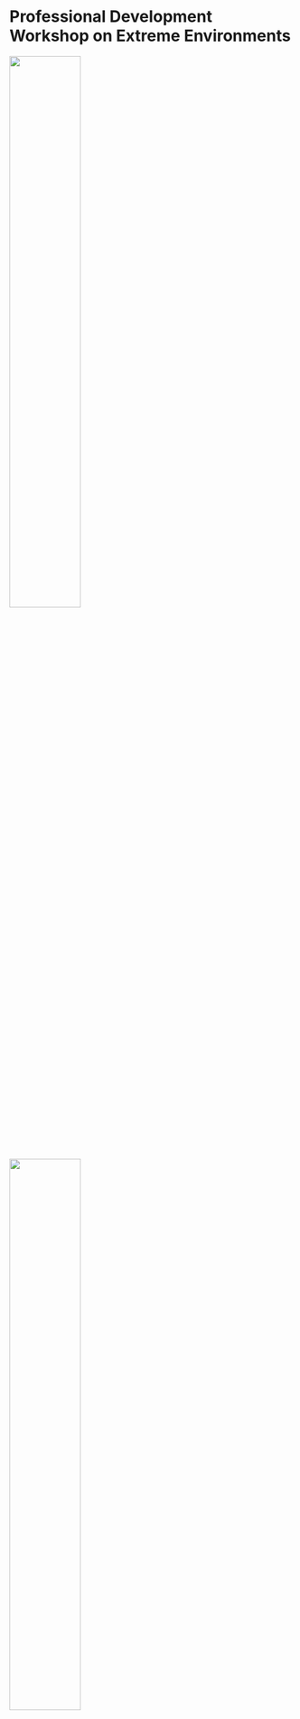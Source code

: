 # Professional Development Workshop on Extreme Environments

<img src="https://user-images.githubusercontent.com/46701190/122614264-f49d3480-d04b-11eb-9e92-775fa59ee719.png" width=50% height=50% >
<img src="https://user-images.githubusercontent.com/46701190/122614265-f535cb00-d04b-11eb-86b7-c18590abe90f.png" width=50% height=50% >


This notebook was created for the CAMEE professional development workshop on extreme environements, dated June 21-22, 2021. This notebook references the Polartrec Sea ice and deep sea currents information: https://www.polartrec.com/resources/lesson/sea-ice-and-deep-sea-currents. The documentation following the full lession plan is found here: https://www.polartrec.com/files/resources/lesson/43376/docs/full_lesson_sea_ice_and_deep_sea_currents.pdf and lesson materials located here: https://www.polartrec.com/files/resources/lesson/43376/docs/lesson_materials.pdf. This exercise strives to demonstrate the use of ice core data to examine and quantify changes in salinity with depth in Polar sea systems.  




https://user-images.githubusercontent.com/46701190/122615220-c6205900-d04d-11eb-806a-0607ccaea64a.mp4

_credit: Jennifer Bault - 'Ice Core Extraction', Jun 7, 2018: https://www.youtube.com/watch?v=vmX9w7VbDbg_

* ## Tutorial links:
 [Jump to the depth-salinity tutorial](https://github.com/jcbw/UTSA_CAMEE_SUMMER21/blob/24d39943c2011a2c5b30cf3abb9892da6f36d57d/TA_CAMEE_SUM21/TA_CAMEE_SUM21.ipynb)
 
 [Watch: The Beauty of Ice experiment](https://youtu.be/3y6p0yLhmZU) 
 
[![The beauty of ice](https://i9.ytimg.com/vi/3y6p0yLhmZU/mq1.jpg?sqp=CNC9x4YG&rs=AOn4CLBwwOV1w3tPOmHKSAHJz5HZQiJLkw)](http://www.youtube.com/watch?v=3y6p0yLhmZU)
